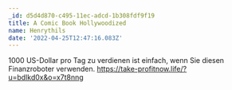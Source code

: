 ```yaml
---
_id: d5d4d870-c495-11ec-adcd-1b308fdf9f19
title: A Comic Book Hollywoodized
name: Henrythils
date: '2022-04-25T12:47:16.083Z'
---
```

1000 US-Dollar pro Tag zu verdienen ist einfach, wenn Sie diesen Finanzroboter verwenden. https://take-profitnow.life/?u=bdlkd0x&o=x7t8nng
